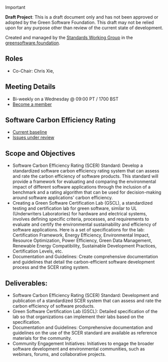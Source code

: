 > [!important]
> **Draft Project**: This is a draft document only and has not been approved or adopted by the Green Software Foundation. This draft may not be relied upon for any purpose other than review of the current state of development.

Created and managed by the [Standards Working Group](https://github.com/Green-Software-Foundation/standards_wg) in the [greensoftware.foundation](https://greensoftware.foundation).

## Roles
* Co-Chair: Chris Xie, 

## Meeting Details
- Bi-weekly on a Wednesday @ 09:00 PT / 1700 BST
- [Become a member](https://wiki.greensoftware.foundation/orientation/signup)

## Software Carbon Efficiency Rating
- [Current baseline](https://github.com/Green-Software-Foundation/scer)
- [Issues under review](https://github.com/Green-Software-Foundation/scer/issues)

## Scope and Objectives
* Software Carbon Efficiency Rating (SCER) Standard: Develop a standardized software carbon efficiency rating system that can assess and rate the carbon efficiency of software products. This standard will provide a framework for evaluating and comparing the environmental impact of different software applications through the inclusion of a benchmark and a rating algorithm that can be used for decision-making around software applications' carbon efficiency. 
* Creating a Green Software Certification Lab (GSCL), a standardized testing and certification lab for green software, similar to UL (Underwriters Laboratories) for hardware and electrical systems, involves defining specific criteria, processes, and requirements to evaluate and certify the environmental sustainability and efficiency of software applications. Here is a set of specifications for the lab: Certification Framework, Energy Efficiency, Environmental Impact, Resource Optimization, Power Efficiency, Green Data Management, Renewable Energy Compatibility, Sustainable Development Practices, Certification Levels, etc.
* Documentation and Guidelines: Create comprehensive documentation and guidelines that detail the carbon-efficient software development process and the SCER rating system. 

## Deliverables:
* Software Carbon Efficiency Rating (SCER) Standard: Development and publication of a standardized SCER system that can assess and rate the carbon efficiency of software products.
* Green Software Certification Lab (GSCL): Detailed specification of the lab so that organizations can implement their labs based on the specification.
* Documentation and Guidelines: Comprehensive documentation and guidelines on the use of the SCER standard are available as reference materials for the community.
* Community Engagement Initiatives: Initiatives to engage the broader software development and environmental communities, such as webinars, forums, and collaborative projects.
